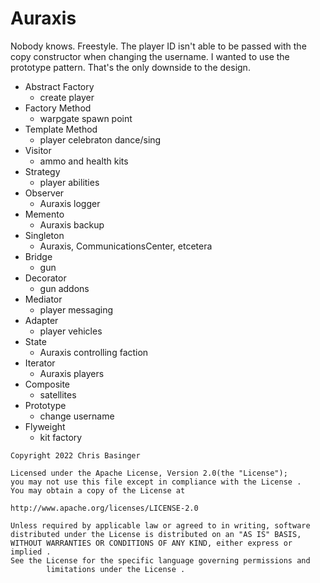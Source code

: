 # Auraxis
Nobody knows. Freestyle. The player ID isn't able to be passed with the copy constructor when changing the username. I wanted to use the prototype pattern. That's the only downside to the design. 

- Abstract Factory 
  - create player
- Factory Method
  - warpgate spawn point
- Template Method
  - player celebraton dance/sing
- Visitor
  - ammo and health kits
- Strategy
  - player abilities
- Observer
  - Auraxis logger
- Memento
  - Auraxis backup
- Singleton
  - Auraxis, CommunicationsCenter, etcetera
- Bridge
  - gun
- Decorator
  - gun addons
- Mediator
  - player messaging
- Adapter
  - player vehicles
- State
  - Auraxis controlling faction
- Iterator
  - Auraxis players
- Composite
  - satellites
- Prototype
  - change username
- Flyweight
  - kit factory

```
Copyright 2022 Chris Basinger

Licensed under the Apache License, Version 2.0(the "License");
you may not use this file except in compliance with the License .
You may obtain a copy of the License at

http://www.apache.org/licenses/LICENSE-2.0

Unless required by applicable law or agreed to in writing, software
distributed under the License is distributed on an "AS IS" BASIS,
WITHOUT WARRANTIES OR CONDITIONS OF ANY KIND, either express or implied .
See the License for the specific language governing permissions and
        limitations under the License .
```
